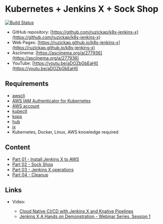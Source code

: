 # Kubernetes + Jenkins X + Sock Shop

[![Build Status](https://github.com/ruzickap/k8s-jenkins-x/actions/workflows/vuepress-build.yml/badge.svg)](https://github.com/ruzickap/k8s-jenkins-x)

* GitHub repository: [https://github.com/ruzickap/k8s-jenkins-x](https://github.com/ruzickap/k8s-jenkins-x)
* Web Pages: [https://ruzickap.github.io/k8s-jenkins-x](https://ruzickap.github.io/k8s-jenkins-x)
* Asciinema: [https://asciinema.org/a/277936](https://asciinema.org/a/277936)
* YouTube: [https://youtu.be/aDOZbGbEaHI](https://youtu.be/aDOZbGbEaHI)

## Requirements

* [awscli](https://aws.amazon.com/cli/)
* [AWS IAM Authenticator for Kubernetes](https://github.com/kubernetes-sigs/aws-iam-authenticator)
* [AWS account](https://aws.amazon.com/account/)
* [kubectl](https://kubernetes.io/docs/tasks/tools/install-kubectl/)
* [kops](https://github.com/kubernetes/kops)
* [hub](https://hub.github.com/)
* [jx](https://github.com/jenkins-x/jx)
* Kubernetes, Docker, Linux, AWS knowledge required

## Content

* [Part 01 - Install Jenkins X to AWS](https://github.com/ruzickap/k8s-jenkins-x/tree/main/docs/part-01/README.md)
* [Part 02 - Sock Shop](https://github.com/ruzickap/k8s-jenkins-x/tree/main/docs/part-02/README.md)
* [Part 03 - Jenkins X operations](https://github.com/ruzickap/k8s-jenkins-x/tree/main/docs/part-03/README.md)
* [Part 04 - Cleanup](https://github.com/ruzickap/k8s-jenkins-x/tree/main/docs/part-04/README.md)

## Links

* Video:

  * [Cloud Native CI/CD with Jenkins X and Knative Pipelines](https://youtu.be/sUkvpzr9du8)
  * [Jenkins X A Hands on Demonstration - Webinar Series, Session 1](https://youtu.be/PqSfYuKEkVU)
